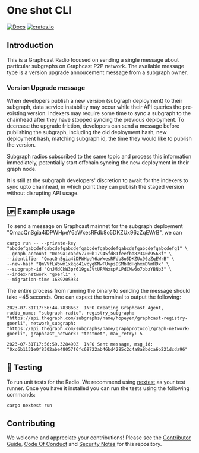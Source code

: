 # One shot CLI

[![Docs](https://img.shields.io/badge/docs-latest-brightgreen.svg)](https://docs.graphops.xyz/graphcast/radios/one-shot)
[![crates.io](https://img.shields.io/crates/v/one-shot-cli.svg)](https://crates.io/crates/one-shot-cli)

## Introduction

This is a Graphcast Radio focused on sending a single message about particular subgraphs on Graphcast P2P network. The available message type is a version upgrade annoucement message from a subgraph owner.

### Version Upgrade message

When developers publish a new version (subgraph deployment) to their subgraph, data service instability may occur while their API queries the pre-existing version. Indexers may require some time to sync a subgraph to the chainhead after they have stopped syncing the previous deployment. To decrease the upgrade friction, developers can send a message before publishing the subgraph, including the old deployment hash, new deployment hash, matching subgraph id, the time they would like to publish the version. 

Subgraph radios subscribed to the same topic and process this information immediately, potentially start offchain syncing the new deployment in their graph node. 

It is still at the subgraph developers' discretion to await for the indexers to sync upto chainhead, in which point they can publish the staged version without disrupting API usage.

## 🆙 Example usage

To send a message on Graphcast mainnet for the subgraph deployment "QmacQnSgia4iDPWHpeY6aWxesRFdb8o5DKZUx96zZqEWrB", we can 

```
cargo run -- --private-key "abcdefgabcdefgabcdefgabcdefgabcdefgabcdefgabcdefgabcdefgabcdefg1" \
--graph-account "0xe9a1cabd57700b17945fd81feefba82340d9568f" \
--identifier "QmacQnSgia4iDPWHpeY6aWxesRFdb8o5DKZUx96zZqEWrB" \
--new-hash "QmVVfLWowm1xkqc41vcygKNwFUvpsDSMbHdHghxmDVmH9x" \
--subgraph-id "CnJMdCkW3pr619gsJVtUPAWxspALPdCMw6o7obzYBNp3" \
--index-network "goerli" \
--migration-time 1689205934
```

The entire process from running the binary to sending the message should take ~45 seconds. One can expect the terminal to output the following:

```
2023-07-31T17:56:44.783866Z  INFO Creating Graphcast Agent, radio_name: "subgraph-radio", registry_subgraph: "https://api.thegraph.com/subgraphs/name/hopeyen/graphcast-registry-goerli", network_subgraph: "https://api.thegraph.com/subgraphs/name/graphprotocol/graph-network-goerli", graphcast_network: "testnet", max_retry: 5

2023-07-31T17:56:59.328490Z  INFO Sent message, msg_id: "0xc6b1131e0f8302abe48057f6fc69722ab46bd4285c2c4a8a8bdca6b221dcda96"
```


## 🧪 Testing

To run unit tests for the Radio. We recommend using [nextest](https://nexte.st/) as your test runner. Once you have it installed you can run the tests using the following commands:

```
cargo nextest run
```

## Contributing

We welcome and appreciate your contributions! Please see the [Contributor Guide](/CONTRIBUTING.md), [Code Of Conduct](/CODE_OF_CONDUCT.md) and [Security Notes](/SECURITY.md) for this repository.
